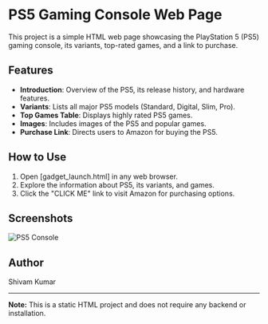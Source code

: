 # PS5 Gaming Console Web Page

This project is a simple HTML web page showcasing the PlayStation 5 (PS5) gaming console, its variants, top-rated games, and a link to purchase.

## Features

- **Introduction**: Overview of the PS5, its release history, and hardware features.
- **Variants**: Lists all major PS5 models (Standard, Digital, Slim, Pro).
- **Top Games Table**: Displays highly rated PS5 games.
- **Images**: Includes images of the PS5 and popular games.
- **Purchase Link**: Directs users to Amazon for buying the PS5.

## How to Use

1. Open [gadget_launch.html] in any web browser.
2. Explore the information about PS5, its variants, and games.
3. Click the "CLICK ME" link to visit Amazon for purchasing options.


## Screenshots

![PS5 Console](https://cdn.mos.cms.futurecdn.net/Vh6eSp4siwggK7RUys72nP.jpg)

## Author

Shivam Kumar

---

**Note:** This is a static HTML project and does not require any backend or installation.
